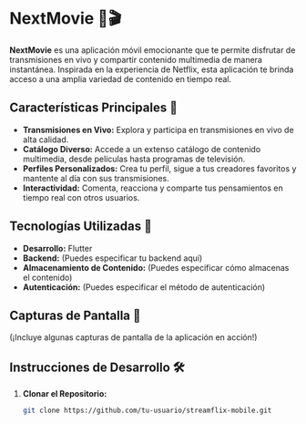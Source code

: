 # NextMovie 📱🎬

**NextMovie** es una aplicación móvil emocionante que te permite disfrutar de transmisiones en vivo y compartir contenido multimedia de manera instantánea. Inspirada en la experiencia de Netflix, esta aplicación te brinda acceso a una amplia variedad de contenido en tiempo real.

## Características Principales 🌟

- **Transmisiones en Vivo:** Explora y participa en transmisiones en vivo de alta calidad.
- **Catálogo Diverso:** Accede a un extenso catálogo de contenido multimedia, desde películas hasta programas de televisión.
- **Perfiles Personalizados:** Crea tu perfil, sigue a tus creadores favoritos y mantente al día con sus transmisiones.
- **Interactividad:** Comenta, reacciona y comparte tus pensamientos en tiempo real con otros usuarios.

## Tecnologías Utilizadas 🚀

- **Desarrollo:** Flutter
- **Backend:** (Puedes especificar tu backend aquí)
- **Almacenamiento de Contenido:** (Puedes especificar cómo almacenas el contenido)
- **Autenticación:** (Puedes especificar el método de autenticación)

## Capturas de Pantalla 📸

(¡Incluye algunas capturas de pantalla de la aplicación en acción!)

## Instrucciones de Desarrollo 🛠️

1. **Clonar el Repositorio:**
   ```bash
   git clone https://github.com/tu-usuario/streamflix-mobile.git
